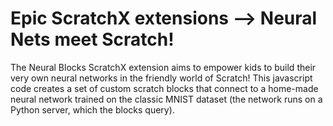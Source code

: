 # Epic ScratchX extensions --> Neural Nets meet Scratch!

The Neural Blocks ScratchX extension aims to empower kids to build their very own neural networks in the friendly world of Scratch! This javascript code creates a set of custom scratch blocks that connect to a home-made neural network trained on the classic MNIST dataset (the network runs on a Python server, which the blocks query). 


